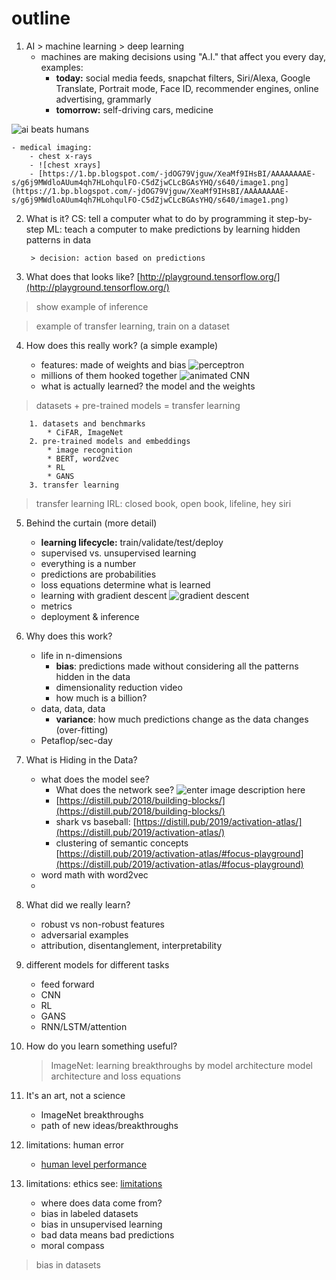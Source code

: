 # outline
1. AI > machine learning > deep learning
	- machines are making decisions using "A.I." that affect you every day, examples:
		- **today:** social media feeds, snapchat filters, Siri/Alexa, Google Translate, Portrait mode, Face ID, recommender engines, online advertising, grammarly
		- **tomorrow:** self-driving cars, medicine

![ai beats humans](https://i.ibb.co/4sdFz9L/Screenshot-2019-12-10-at-11-53-15-AM.png)

	- medical imaging:
		- chest x-rays
		- ![chest xrays]
		- [https://1.bp.blogspot.com/-jdOG79Vjguw/XeaMf9IHsBI/AAAAAAAAE-s/g6j9MWdloAUum4qh7HLohqulFO-C5dZjwCLcBGAsYHQ/s640/image1.png](https://1.bp.blogspot.com/-jdOG79Vjguw/XeaMf9IHsBI/AAAAAAAAE-s/g6j9MWdloAUum4qh7HLohqulFO-C5dZjwCLcBGAsYHQ/s640/image1.png) 

2. What is it?
	CS: tell a computer what to do by programming it step-by-step
	ML: teach a computer to make predictions by learning hidden patterns in data
	
		> decision: action based on predictions
		
3. What does that looks like?
[http://playground.tensorflow.org/](http://playground.tensorflow.org/)
> show example of inference


> example of transfer learning, train on a dataset





4. How does this really work? (a simple example)

	* features: made of weights and bias
![perceptron](https://miro.medium.com/max/1435/1*n6sJ4yZQzwKL9wnF5wnVNg.png)	
	* millions of them hooked together
![animated CNN](https://miro.medium.com/max/1920/1*eEKb2RxREV6-MtLz2DNWFQ.gif)
	* what is actually learned? the model and the weights
	
> datasets + pre-trained models = transfer learning

		1. datasets and benchmarks
			* CiFAR, ImageNet
		2. pre-trained models and embeddings
			* image recognition
			* BERT, word2vec
			* RL
			* GANS
		3. transfer learning

> transfer learning IRL: closed book, open book, lifeline, hey siri

5. Behind the curtain (more detail)
	* **learning lifecycle:** train/validate/test/deploy
	* supervised vs. unsupervised learning 
	* everything is a number
	* predictions are probabilities
	* loss equations determine what is learned
	* learning with gradient descent
![gradient descent](https://easyai.tech/wp-content/uploads/2019/01/tiduxiajiang-1.png)
	* metrics
	* deployment & inference

6. Why does this work? 
	* life in n-dimensions
		* **bias**: predictions made without considering all the patterns hidden in the data
		* dimensionality reduction video
		* how much is a billion?
	* data, data, data
		* **variance**: how much predictions change as the data changes (over-fitting)
	* Petaflop/sec-day

7. What is Hiding in the Data?
	* what does the model see? 
		* What does the network see? 
![enter image description here](https://distill.pub/2018/building-blocks/examples/activations/dog_cat/mixed4d.jpeg)
		* [https://distill.pub/2018/building-blocks/](https://distill.pub/2018/building-blocks/)
		* shark vs baseball: [https://distill.pub/2019/activation-atlas/](https://distill.pub/2019/activation-atlas/)
		* clustering of semantic concepts [https://distill.pub/2019/activation-atlas/#focus-playground](https://distill.pub/2019/activation-atlas/#focus-playground)
	* word math with word2vec
	*  	

8. What did we really learn?
	* robust vs non-robust features
	* adversarial examples
	* attribution, disentanglement,  interpretability


9. different models for different tasks
	- feed forward
	- CNN
	- RL
	- GANS
	- RNN/LSTM/attention

10. How do you learn something useful?
	
	> ImageNet: learning breakthroughs by model architecture
	> model architecture and loss equations

11. It's an art, not a science
	- ImageNet breakthroughs
	- path of new ideas/breakthroughs

12. limitations: human error
	* [human level performance](https://towardsdatascience.com/how-to-improve-my-ml-algorithm-lessons-from-andrew-ngs-experience-ii-f66926926f88)

	 
13. limitations: ethics
	see: [limitations](https://towardsdatascience.com/the-limitations-of-machine-learning-a00e0c3040c6)
	* where does data come from?
	* bias in labeled datasets
	* bias in unsupervised learning
	* bad data means bad predictions
	* moral compass
> bias in datasets


<!--stackedit_data:
eyJoaXN0b3J5IjpbNjQ0MDE4Nzg2LDE4NzA5NDUyOTIsMTQxMD
U3MDM4NywxOTI5NTU1NjMyLC03ODI3NzMyMTQsNDI0OTgyMzA4
LDI0NDM2NzYyNSwxNTUwNTQxNDAzLC0xNjY5NzMyMDY3LC03MD
U1MDI0MzEsODI5NjM2MjYyLDE4Nzk0NzQ4NzksMTg3MzgzNjEy
OSwxNjY2NjU5MTg2LC0xNDU1ODEwOTM5LC0yNTgxMDM5NjcsLT
E1MzQ5OTA2NDQsMjA0MDI5NzYyMl19
-->